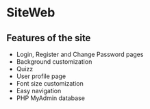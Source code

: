 # SiteWeb

## Features of the site
- Login, Register and Change Password pages
- Background customization
- Quizz
- User profile page 
- Font size customization
- Easy navigation
- PHP MyAdmin database
